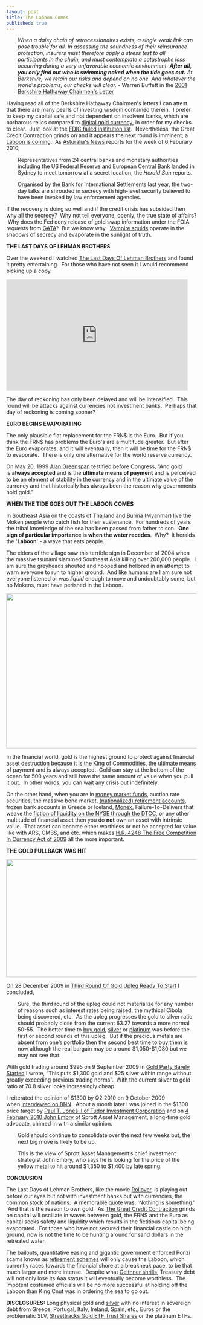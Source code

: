 ```yaml
---
layout: post
title: The Laboon Comes
published: true
---
```

<p style="padding-left: 30px;"><em>When a daisy chain of retrocessionaires exists, a single weak link can pose trouble for all. In assessing the soundness of their reinsurance protection, insurers must therefore apply a stress test to all participants in the chain, and must contemplate a catastrophe loss occurring during a very unfavorable economic environment. <strong>After all, you only find out who is swimming naked when the tide goes out.</strong> At Berkshire, we retain our risks and depend on no one. And whatever the world's problems, our checks will clear.</em> - Warren Buffett in the <a title="2001 berkshire hathaway chairmen letter" href="http://www.berkshirehathaway.com/letters/2001.html" target="_blank">2001 Berkshire Hathaway Chairmen's Letter</a><img src="{{ site.baseurl }}/images/070210.jpg" border="0" alt="" width="1" height="1" /><img src="{{ site.baseurl }}/images/0702101.jpg" border="0" alt="" width="1" height="1" /></p>
<p>Having read all of the Berkshire Hathaway Chairmen's letters I can attest that there are many pearls of investing wisdom contained therein.  I prefer to keep my capital safe and not dependent on insolvent banks, which are barbarous relics compared to <a title="digital gold currency" href="http://www.runtogold.com/goldmoney" target="_blank">digital gold currency</a>, in order for my checks to clear.  Just look at the <a title="fdic failed bank list" href="http://www.fdic.gov/bank/individual/failed/banklist.html" target="_blank">FDIC failed institution list</a>.  Nevertheless, the Great Credit Contraction grinds on and it appears the next round is imminent; a <a title="laboon coming" href="http://www.runtogold.com/2010/02/the-laboon-comes/" target="_blank">Laboon is coming</a>.  As <a title="australia news" href="http://www.news.com.au/business/secret-summit-of-top-bankers/story-e6frfm1i-1225827289543" target="_blank">Asturalia's News</a> reports for the week of 6 Feburary 2010,</p>
<p style="padding-left: 30px;">Representatives from 24 central banks and monetary authorities including the US Federal Reserve and European Central Bank landed in Sydney to meet tomorrow at a secret location, the <em>Herald Sun</em> reports.</p>
<p style="padding-left: 30px;">Organised by the Bank for International Settlements last year, the two-day talks are shrouded in secrecy with high-level security believed to have been invoked by law enforcement agencies.</p>
<p>If the recovery is doing so well and if the credit crisis has subsided then why all the secrecy?  Why not tell everyone, openly, the true state of affairs?  Why does the Fed deny release of gold swap information under the FOIA requests from <a title="gata" href="http://www.runtogold.com/2005/09/goldrush-21/" target="_blank">GATA</a>?  But we know why.  <a title="vampire squids" href="http://www.runtogold.com/2009/11/starving-the-vampire-squids/" target="_blank">Vampire squids</a> operate in the shadows of secrecy and evaporate in the sunlight of truth.</p>
<p><strong>THE LAST DAYS OF LEHMAN BROTHERS</strong></p>
<p>Over the weekend I watched <a title="last days of lehman brothers" href="http://www.imdb.com/title/tt1495980/" target="_blank">The Last Days Of Lehman Brothers</a> and found it pretty entertaining.  For those who have not seen it I would recommend picking up a copy.</p>
<p><object classid="clsid:d27cdb6e-ae6d-11cf-96b8-444553540000" width="480" height="295" codebase="http://download.macromedia.com/pub/shockwave/cabs/flash/swflash.cab#version=6,0,40,0"><param name="allowFullScreen" value="true" /><param name="allowscriptaccess" value="always" /><param name="src" value="http://www.youtube.com/v/Zmin3OZnC0w&amp;hl=en_US&amp;fs=1&amp;" /><param name="allowfullscreen" value="true" /><embed type="application/x-shockwave-flash" width="480" height="295" src="http://www.youtube.com/v/Zmin3OZnC0w&amp;hl=en_US&amp;fs=1&amp;" allowscriptaccess="always" allowfullscreen="true"></embed></object></p>
<p>The day of reckoning has only been delayed and will be intensified.  This round will be attacks against currencies not investment banks.  Perhaps that day of reckoning is coming sooner?</p>
<p><strong>EURO BEGINS EVAPORATING</strong></p>
<p>The only plausible fiat replacement for the FRN$ is the Euro.  But if you think the FRN$ has problems the Euro's are a multitude greater.  But after the Euro evaporates, and it will eventually, then it will be time for the FRN$ to evaporate.  There is only one alternative for the world reserve currency.</p>
<p>On May 20, 1999 <a href="http://commdocs.house.gov/committees/bank/hba57053.000/hba57053_0f.htm" target="_blank">Alan Greenspan</a> testified before Congress, “And gold is <strong>always accepted</strong> and is the <strong>ultimate means of payment</strong> and is perceived to be an element of stability in the currency and in the ultimate value of the currency and that historically has always been the reason why governments hold gold.”</p>
<p><strong>WHEN THE TIDE GOES OUT THE LABOON COMES</strong></p>
<p>In Southeast Asia on the coasts of Thailand and Burma (Myanmar) live the Moken people who catch fish for their sustenance.  For hundreds of years the tribal knowledge of the sea has been passed from father to son.  <strong>One sign of particular importance is when the water recedes</strong>.  Why?  It heralds the '<strong>Laboon</strong>' - a wave that eats people.</p>
<p>The elders of the village saw this terrible sign in December of 2004 when the massive tsunami slammed Southeast Asia killing over 200,000 people.  I am sure the greyheads shouted and hooped and hollored in an attempt to warn everyone to run to higher ground.  And like humans are I am sure not everyone listened or was <em>liquid</em> enough to move and undoubtably some, but no Mokens, must have perished in the Laboon.</p>
<p><img class="aligncenter" title="laboon tsunami" src="{{ site.baseurl }}/images/laboon-tsunami.jpg" alt="" width="520" height="410" /></p>
<p>In the financial world, gold is the highest ground to protect against financial asset destruction because it is the King of Commodities, the ultimate means of payment and is always accepted.  Gold can stay at the bottom of the ocean for 500 years and still have the same amount of value when you pull it out.  In other words, you can wait any crisis out indefinitely.</p>
<p>On the other hand, when you are in <a title="money market funds freeze redemptions" href="http://www.runtogold.com/2010/01/one-month-treasuries/" target="_blank">money market funds</a>, auction rate securities, the massive bond market, <a title="nationalize retirement account" href="http://www.runtogold.com/2010/01/retirement-accounts-could-boost-treasuries/" target="_blank">(nationalized) retirement accounts</a>, frozen bank accounts in Greece or Iceland, <a title="monex" href="http://www.runtogold.com/how-to-buy-gold-or-silver/monex-review-complaints-and-fraud/" target="_blank">Monex</a>, Failure-To-Delivers that weave the <a title="dtcc" href="http://www.runtogold.com/2009/08/the-dtcc-and-market-liquidity/" target="_blank">fiction of liquidity on the NYSE through the DTCC</a>, or any other multitude of financial asset then you do <strong>not</strong> own an asset with intrinsic value.  That asset can become either worthless or not be accepted for value like with ARS, CMBS, and etc. which makes <a title="H.R. 4248 free competition in currency act of 2009" href="http://www.runtogold.com/2010/02/hr-4248-free-competition-in-currency-act-of-2009/" target="_blank">H.R. 4248 The Free Competition In Currency Act of 2009</a> all the more important.</p>
<p><strong>THE GOLD PULLBACK WAS HIT</strong></p>
<p><img class="aligncenter" title="gold feb 7 2010" src="{{ site.baseurl }}/images/gold-7-feb-2010.jpg" alt="" width="520" height="312" /></p>
<p>On 28 December 2009 in <a title="third round gold upleg" href="http://www.runtogold.com/2009/12/third-round-of-gold-upleg-ready-to-start/" target="_blank">Third Round Of Gold Upleg Ready To Start</a> I concluded,</p>
<p style="padding-left: 30px;">Sure, the third round of the upleg could not materialize for any number of reasons such as interest rates being raised, the mythical Cibola being discovered, etc.  As the upleg progresses the gold to silver ratio should probably close from the current 63.27 towards a more normal 50-55.  The better time to <a title="buy gold" href="http://www.runtogold.com/how-to-buy-gold-or-silver/" target="_blank">buy gold</a>, <a title="buying silver" href="http://www.how-to-buy-silver-safely.com/" target="_blank">silver</a> or <a title="buy platinum" href="http://www.how-to-buy-platinum-safely.com/" target="_blank">platinum</a> was before the first or second rounds of this upleg.  But if the precious metals are absent from one’s portfolio then the second best time to buy them is now although the real bargain may be around $1,050-$1,080 but we may not see that.</p>
<p>With gold trading around $995 on 9 September 2009 in <a title="gold party" href="http://www.runtogold.com/2009/09/gold-party-barely-started/" target="_blank">Gold Party Barely Started</a> I wrote, “This puts $1,300 gold and $25 silver within range without greatly exceeding previous trading norms”.  With the current silver to gold ratio at 70.8 silver looks increasingly cheap.</p>
<p>I reiterated the opinion of $1300 by Q2 2010 on 9 October 2009 when <a title="trace mayer business news network bnn" href="http://www.runtogold.com/2009/10/gold-rising-as-a-currency/" target="_blank">interviewed on BNN</a>.  About a month later I was joined in the $1300 price target by <a title="tudor investment" href="http://www.runtogold.com/2009/11/gold-bug-bit-the-tudor/" target="_blank">Paul T. Jones II of Tudor Investment Corporation</a> and on <a title="john embry" href="http://www.resourceintelligence.net/gold-to-hit-1350-1400-by-late-spring-john-embry/6615" target="_blank">4 February 2010 John Embry</a> of Sprott Asset Management, a long-time gold advocate, chimed in with a similar opinion.</p>
<p style="padding-left: 30px;">Gold should continue to consolidate over the next few weeks but, the next big move is likely to be up.</p>
<p style="padding-left: 30px;">This is the view of Sprott Asset Management’s chief investment strategist John Embry, who says he is looking for the price of the yellow metal to hit around $1,350 to $1,400 by late spring.</p>
<p><strong>CONCLUSION</strong></p>
<p>The Last Days of Lehman Brothers, like the movie <a title="rollover" href="http://www.runtogold.com/rolloverdvd" target="_blank">Rollover</a>, is playing out before our eyes but not with investment banks but with currencies, the common stock of nations.  A memorable quote was, 'Nothing is something.'  And that is the reason to own gold.  As <a title="the great credit contraction" href="http://www.thecreditcontraction.com" target="_blank">The Great Credit Contraction</a> grinds on capital will oscillate in waves between gold, the FRN$ and the Euro as capital seeks safety and liquidity which results in the fictitious capital being evaporated.  For those who have not secured their financial castle on high ground, now is not the time to be hunting around for sand dollars in the retreated water.</p>
<p>The bailouts, quantitative easing and gigantic government enforced Ponzi scams known as <a title="nationalize retirement accounts" href="http://www.runtogold.com/2010/01/retirement-accounts-could-boost-treasuries/" target="_blank">retirement schemes</a> will only cause the Laboon, which currently races towards the financial shore at a breakneak pace, to be that much larger and more intense.  Despite what <a title="AAA" href="http://www.businessweek.com/news/2010-02-07/geithner-says-u-s-will-never-lose-its-aaa-debt-rating.html" target="_blank">Geithner shrills</a>, Treasury debt will not only lose its Aaa status it will eventually become worthless.  The impotent costumed officials will be no more successful at holding off the Laboon than King Cnut was in ordering the sea to go out.</p>
<p><strong>DISCLOSURES: </strong>Long physical gold and <a title="silver" href="http://www.silver-investor.com/" target="_blank">silver</a> with no interest in sovereign debt from Greece, Portugal, Italy, Ireland, Spain, etc., Euros or the problematic SLV, <a title="gld etf" href="http://www.runtogold.com/2008/12/a-problem-with-gld-and-slv-etfs/" target="_blank">Streettracks Gold ETF Trust Shares</a> or the platinum ETFs.</p>

